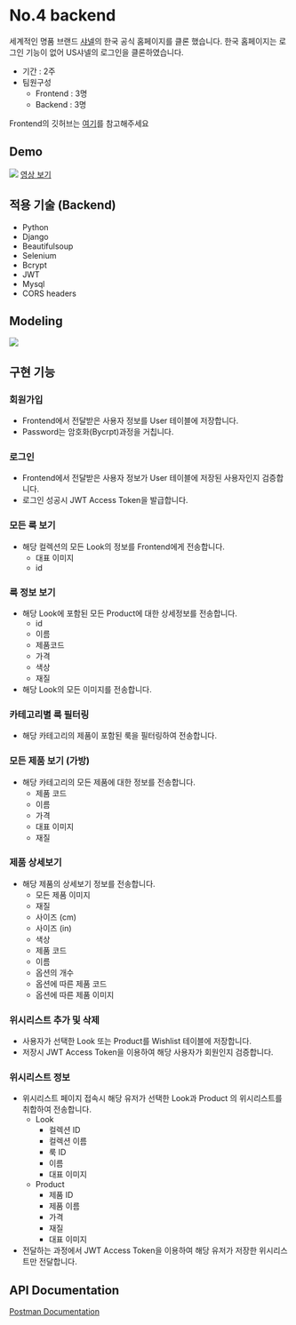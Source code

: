 # No.4 backend
세계적인 명품 브랜드 [샤넬](https://www.chanel.com/ko_KR/)의 한국 공식 홈페이지를 클론 했습니다.
한국 홈페이지는 로그인 기능이 없어 US샤넬의 로그인을 클론하였습니다.
 - 기간 : 2주
 - 팀원구성
   - Frontend : 3명
   - Backend : 3명

Frontend의 깃허브는 [여기](https://github.com/wecode-bootcamp-korea/9-No.4-frontend)를 참고해주세요

## Demo
![](https://images.velog.io/images/yongineer1990/post/e7150a22-cc60-4fbe-abb4-b1bed5ca682e/image.png)
[영상 보기](https://youtu.be/xal1C8M6V0g)

## 적용 기술 (Backend)

- Python
- Django
- Beautifulsoup
- Selenium
- Bcrypt
- JWT
- Mysql
- CORS headers

## Modeling
![](https://s3.us-west-2.amazonaws.com/secure.notion-static.com/1bfc3a2e-92ae-4fdd-a64b-3e5aea3d1ca9/Untitled.png?X-Amz-Algorithm=AWS4-HMAC-SHA256&X-Amz-Credential=AKIAT73L2G45O3KS52Y5%2F20200704%2Fus-west-2%2Fs3%2Faws4_request&X-Amz-Date=20200704T144450Z&X-Amz-Expires=86400&X-Amz-Signature=bb64bc2a2f11dbc8c14b3c8e14e95d7caab6418b3fc2bcdf153a65e5ed132f4f&X-Amz-SignedHeaders=host&response-content-disposition=filename%20%3D%22Untitled.png%22)
## 구현 기능
### 회원가입
- Frontend에서 전달받은 사용자 정보를 User 테이블에 저장합니다.
- Password는 암호화(Bycrpt)과정을 거칩니다.
### 로그인
- Frontend에서 전달받은 사용자 정보가 User 테이블에 저장된 사용자인지 검증합니다.
- 로그인 성공시 JWT Access Token을 발급합니다.
### 모든 룩 보기
- 해당 컬렉션의 모든 Look의 정보를 Frontend에게 전송합니다.
  - 대표 이미지
  - id
### 룩 정보 보기
- 해당 Look에 포함된 모든 Product에 대한 상세정보를 전송합니다.
  - id
  - 이름
  - 제품코드
  - 가격
  - 색상
  - 재질
- 해당 Look의 모든 이미지를 전송합니다.
### 카테고리별 룩 필터링
- 해당 카테고리의 제품이 포함된 룩을 필터링하여 전송합니다.
### 모든 제품 보기 (가방)
- 해당 카테고리의 모든 제품에 대한 정보를 전송합니다.
  - 제품 코드
  - 이름
  - 가격
  - 대표 이미지
  - 재질
### 제품 상세보기
- 해당 제품의 상세보기 정보를 전송합니다.
  - 모든 제품 이미지
  - 재질
  - 사이즈 (cm)
  - 사이즈 (in)
  - 색상
  - 제품 코드
  - 이름
  - 옵션의 개수
  - 옵션에 따른 제품 코드
  - 옵션에 따른 제품 이미지
### 위시리스트 추가 및 삭제
- 사용자가 선택한 Look 또는 Product를 Wishlist 테이블에 저장합니다.
- 저장시 JWT Access Token을 이용하여 해당 사용자가 회원인지 검증합니다.
### 위시리스트 정보
- 위시리스트 페이지 접속시 해당 유저가 선택한 Look과 Product 의 위시리스트를 취합하여 전송합니다.
  - Look
    - 컬렉션 ID
    - 컬렉션 이름
    - 룩 ID
    - 이름
    - 대표 이미지
  - Product
    - 제품 ID
    - 제품 이름
    - 가격
    - 재질
    - 대표 이미지
- 전달하는 과정에서 JWT Access Token을 이용하여 해당 유저가 저장한 위시리스트만 전달합니다.
## API Documentation
[Postman Documentation](https://documenter.getpostman.com/view/11684511/T17Ge7NY?version=latest)